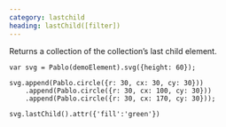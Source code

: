 ```yaml
---
category: lastchild
heading: lastChild([filter])
---
```


Returns a collection of the collection’s last child element.

    var svg = Pablo(demoElement).svg({height: 60});

    svg.append(Pablo.circle({r: 30, cx: 30, cy: 30}))
        .append(Pablo.circle({r: 30, cx: 100, cy: 30}))
        .append(Pablo.circle({r: 30, cx: 170, cy: 30}));

    svg.lastChild().attr({'fill':'green'})
